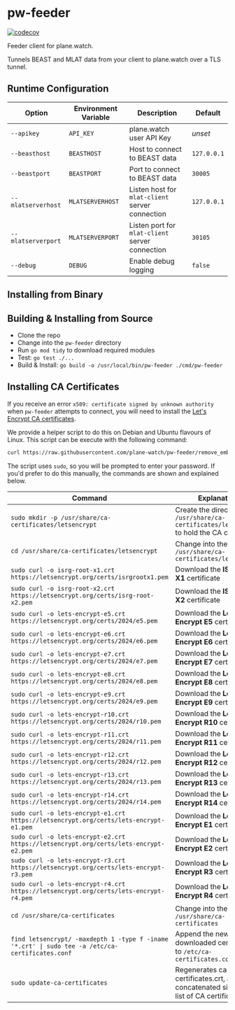 # pw-feeder

[![codecov](https://codecov.io/gh/plane-watch/pw-feeder/branch/main/graph/badge.svg?token=8Y55DNDVEE)](https://codecov.io/gh/plane-watch/pw-feeder)

Feeder client for plane.watch.

Tunnels BEAST and MLAT data from your client to plane.watch over a TLS tunnel.

## Runtime Configuration

| Option             | Environment Variable | Description                                     | Default     |
|--------------------|----------------------|-------------------------------------------------|-------------|
| `--apikey`         | `API_KEY`            | plane.watch user API Key                        | *unset*     |
| `--beasthost`      | `BEASTHOST`          | Host to connect to BEAST data                   | `127.0.0.1` |
| `--beastport`      | `BEASTPORT`          | Port to connect to BEAST data                   | `30005`     |
| `--mlatserverhost` | `MLATSERVERHOST`     | Listen host for `mlat-client` server connection | `127.0.0.1` |
| `--mlatserverport` | `MLATSERVERPORT`     | Listen port for `mlat-client` server connection | `30105`     |
| `--debug`          | `DEBUG`              | Enable debug logging                            | `false`     |

## Installing from Binary


## Building & Installing from Source

* Clone the repo
* Change into the `pw-feeder` directory
* Run `go mod tidy` to download required modules
* Test: `go test ./...`
* Build & Install: `go build -o /usr/local/bin/pw-feeder ./cmd/pw-feeder`

## Installing CA Certificates

If you receive an error `x509: certificate signed by unknown authority` when `pw-feeder` attempts to connect, you will need to install the [Let's Encrypt CA certificates](https://letsencrypt.org/certificates/).

We provide a helper script to do this on Debian and Ubuntu flavours of Linux. This script can be execute with the following command:

```bash
curl https://raw.githubusercontent.com/plane-watch/pw-feeder/remove_embedded_ca/install_ca_certs.sh | bash
```

The script uses `sudo`, so you will be prompted to enter your password. If you'd prefer to do this manually, the commands are shown and explained below.

| Command                                                                                         | Explanation                                                                               |
|-------------------------------------------------------------------------------------------------|-------------------------------------------------------------------------------------------|
| `sudo mkdir -p /usr/share/ca-certificates/letsencrypt`                                          | Create the directory `/usr/share/ca-certificates/letsencrypt` to hold the CA certificates |
| `cd /usr/share/ca-certificates/letsencrypt`                                                     | Change into the directory `/usr/share/ca-certificates/letsencrypt`                        |
| `sudo curl -o isrg-root-x1.crt https://letsencrypt.org/certs/isrgrootx1.pem`                    | Download the **ISRG Root X1** certificate                                                 |
| `sudo curl -o isrg-root-x2.crt https://letsencrypt.org/certs/isrg-root-x2.pem`                  | Download the **ISRG Root X2** certificate                                                 |
| `sudo curl -o lets-encrypt-e5.crt https://letsencrypt.org/certs/2024/e5.pem`                    | Download the **Let’s Encrypt E5** certificate                                             |
| `sudo curl -o lets-encrypt-e6.crt https://letsencrypt.org/certs/2024/e6.pem`                    | Download the **Let’s Encrypt E6** certificate                                             |
| `sudo curl -o lets-encrypt-e7.crt https://letsencrypt.org/certs/2024/e7.pem`                    | Download the **Let’s Encrypt E7** certificate                                             |
| `sudo curl -o lets-encrypt-e8.crt https://letsencrypt.org/certs/2024/e8.pem`                    | Download the **Let’s Encrypt E8** certificate                                             |
| `sudo curl -o lets-encrypt-e9.crt https://letsencrypt.org/certs/2024/e9.pem`                    | Download the **Let’s Encrypt E9** certificate                                             |
| `sudo curl -o lets-encrypt-r10.crt https://letsencrypt.org/certs/2024/r10.pem`                  | Download the **Let’s Encrypt R10** certificate                                            |
| `sudo curl -o lets-encrypt-r11.crt https://letsencrypt.org/certs/2024/r11.pem`                  | Download the **Let’s Encrypt R11** certificate                                            |
| `sudo curl -o lets-encrypt-r12.crt https://letsencrypt.org/certs/2024/r12.pem`                  | Download the **Let’s Encrypt R12** certificate                                            |
| `sudo curl -o lets-encrypt-r13.crt https://letsencrypt.org/certs/2024/r13.pem`                  | Download the **Let’s Encrypt R13** certificate                                            |
| `sudo curl -o lets-encrypt-r14.crt https://letsencrypt.org/certs/2024/r14.pem`                  | Download the **Let’s Encrypt R14** certificate                                            |
| `sudo curl -o lets-encrypt-e1.crt https://letsencrypt.org/certs/lets-encrypt-e1.pem`            | Download the **Let’s Encrypt E1** certificate                                             |
| `sudo curl -o lets-encrypt-e2.crt https://letsencrypt.org/certs/lets-encrypt-e2.pem`            | Download the **Let’s Encrypt E2** certificate                                             |
| `sudo curl -o lets-encrypt-r3.crt https://letsencrypt.org/certs/lets-encrypt-r3.pem`            | Download the **Let’s Encrypt R3** certificate                                             |
| `sudo curl -o lets-encrypt-r4.crt https://letsencrypt.org/certs/lets-encrypt-r4.pem`            | Download the **Let’s Encrypt R4** certificate                                             |
| `cd /usr/share/ca-certificates`                                                                 | Change into the directory `/usr/share/ca-certificates`                                    |
| `find letsencrypt/ -maxdepth 1 -type f -iname '*.crt' \| sudo tee -a /etc/ca-certificates.conf` | Append the newly downloaded certificates to `/etc/ca-certificates.conf`                   |
| `sudo update-ca-certificates`                                                                   | Regenerates ca-certificates.crt, a concatenated single-file list of CA certificates.      |
